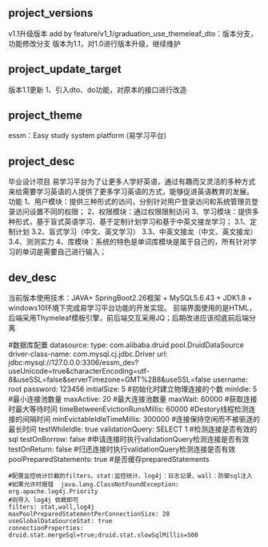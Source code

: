 ## project_versions
v1.1升级版本
add by feature/v1_1/graduation_use_themeleaf_dto：版本分支，功能修改分支
版本为1.1，对1.0进行版本升级，继续维护

## project_update_target
版本1.1更新
1、引入dto、do功能，对原本的接口进行改造

## project_theme
essm：Easy study system platform (易学习平台)

## project_desc
毕业设计项目
易学习平台为了让更多人学好英语，通过有趣而又灵活的多种方式来给需要学习英语的人提供了更多学习英语的方式，能够促进英语教育的发展。
功能
1、用户模块：提供三种形式的访问，分别针对用户登录访问和系统管理员登录访问设置不同的权限；
2、权限模块：通过权限限制访问
3、学习模块：提供多种形式，基于盲式英语学习、基于定制计划学习和基于中英文接龙学习；
    3.1、定制计划
    3.2、盲式学习（中文、英文学习）
    3.3、中英文接龙（中文、英文接龙）
    3.4、测测实力
4、库模块：系统的特色是单词库模块是属于自己的，所有针对学习的单词是需要自己进行输入；

## dev_desc
当前版本使用技术：JAVA+ SpringBoot2.26框架 + MySQL5.6.43 + JDK1.8 + windows10环境下完成易学习平台功能的开发实现。
前端界面使用的是HTML，后端采用Thymeleaf模板引擎，前后端交互采用JQ；后期改进应该彻底前后端分离

  #数据库配置
  datasource:
    type: com.alibaba.druid.pool.DruidDataSource
    driver-class-name: com.mysql.cj.jdbc.Driver
    url: jdbc:mysql://127.0.0.0:3306/essm_dev?useUnicode=true&characterEncoding=utf-8&useSSL=false&serverTimezone=GMT%2B8&useSSL=false
    username: root
    password: 123456
    initialSize: 5   #初始化时建立物理连接的个数
    minIdle: 5    #最小连接池数量
    maxActive: 20   #最大连接池数量
    maxWait: 60000    #获取连接时最大等待时间
    timeBetweenEvictionRunsMillis: 60000    #Destory线程检测连接的间隔时间
    minEvictableIdleTimeMillis: 300000    #连接保持空闲而不被驱逐的最长时间
    testWhileIdle: true
    validationQuery: SELECT 1    #检测连接是否有效的sql
    testOnBorrow: false   #申请连接时执行validationQuery检测连接是否有效
    testOnReturn: false    #归还连接时执行validationQuery检测连接是否有效
    poolPreparedStatements: true   #是否缓存preparedStatements

    #配置监控统计拦截的filters，stat:监控统计、log4j：日志记录、wall：防御sql注入
    #如果允许时报错  java.lang.ClassNotFoundException: org.apache.log4j.Priority
    #则导入 log4j 依赖即可
    filters: stat,wall,log4j
    maxPoolPreparedStatementPerConnectionSize: 20
    useGlobalDataSourceStat: true
    connectionProperties: druid.stat.mergeSql=true;druid.stat.slowSqlMillis=500